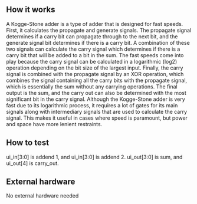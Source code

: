 <!---

This file is used to generate your project datasheet. Please fill in the information below and delete any unused
sections.

You can also include images in this folder and reference them in the markdown. Each image must be less than
512 kb in size, and the combined size of all images must be less than 1 MB.
-->

## How it works

A Kogge-Stone adder is a type of adder that is designed for fast speeds. First, it calculates the propagate and generate signals. The propagate signal determines if a carry bit can propagate through to the next bit, and the generate signal bit determines if there is a carry bit. A combination of these two signals can calculate the carry signal which determines if there is a carry bit that will be added to a bit in the sum. The fast speeds come into play because the carry signal can be calculated in a logarithmic (log2) operation depending on the bit size of the largest input. Finally, the carry signal is combined with the propagate signal by an XOR operation, which combines the signal containing all the carry bits with the propagate signal, which is essentially the sum without any carrying operations. The final output is the sum, and the carry out can also be determined with the most significant bit in the carry signal. Although the Kogge-Stone adder is very fast due to its logarithmic process, it requires a lot of gates for its main signals along with intermediary signals that are used to calculate the carry signal. This makes it useful in cases where speed is paramount, but power and space have more lenient restraints.

## How to test

ui_in[3:0] is addend 1, and ui_in[3:0] is addend 2. ui_out[3:0] is sum, and ui_out[4] is carry_out.

## External hardware

No external hardware needed

